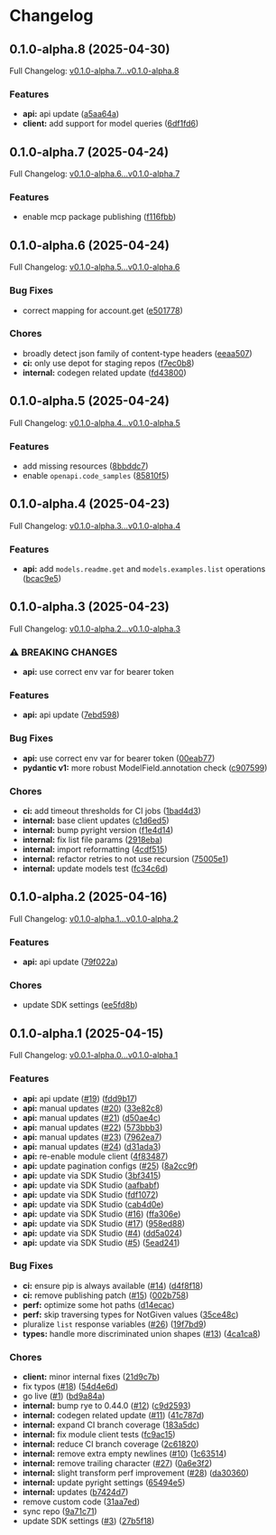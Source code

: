 # Changelog

## 0.1.0-alpha.8 (2025-04-30)

Full Changelog: [v0.1.0-alpha.7...v0.1.0-alpha.8](https://github.com/replicate/replicate-python-stainless/compare/v0.1.0-alpha.7...v0.1.0-alpha.8)

### Features

* **api:** api update ([a5aa64a](https://github.com/replicate/replicate-python-stainless/commit/a5aa64a71517fdf74e61e4debe68fba458f2e380))
* **client:** add support for model queries ([6df1fd6](https://github.com/replicate/replicate-python-stainless/commit/6df1fd6b994373a49b602258a8064998c88a0eca))

## 0.1.0-alpha.7 (2025-04-24)

Full Changelog: [v0.1.0-alpha.6...v0.1.0-alpha.7](https://github.com/replicate/replicate-python-stainless/compare/v0.1.0-alpha.6...v0.1.0-alpha.7)

### Features

* enable mcp package publishing ([f116fbb](https://github.com/replicate/replicate-python-stainless/commit/f116fbbb59329b66a998e43c850bcfab05e7398b))

## 0.1.0-alpha.6 (2025-04-24)

Full Changelog: [v0.1.0-alpha.5...v0.1.0-alpha.6](https://github.com/replicate/replicate-python-stainless/compare/v0.1.0-alpha.5...v0.1.0-alpha.6)

### Bug Fixes

* correct mapping for account.get ([e501778](https://github.com/replicate/replicate-python-stainless/commit/e501778a22c481147fbe419803a3f52ac9ba8243))


### Chores

* broadly detect json family of content-type headers ([eeaa507](https://github.com/replicate/replicate-python-stainless/commit/eeaa5071ed47e31264a268d9445fe8c0b8d059b1))
* **ci:** only use depot for staging repos ([f7ec0b8](https://github.com/replicate/replicate-python-stainless/commit/f7ec0b8e11782aa89eee5f4af962158b665eee13))
* **internal:** codegen related update ([fd43800](https://github.com/replicate/replicate-python-stainless/commit/fd43800c1da9a5c6ff06309a6c4a6a3808decff9))

## 0.1.0-alpha.5 (2025-04-24)

Full Changelog: [v0.1.0-alpha.4...v0.1.0-alpha.5](https://github.com/replicate/replicate-python-stainless/compare/v0.1.0-alpha.4...v0.1.0-alpha.5)

### Features

* add missing resources ([8bbddc7](https://github.com/replicate/replicate-python-stainless/commit/8bbddc7a788f4488311b8ed408d4b020db8e006b))
* enable `openapi.code_samples` ([85810f5](https://github.com/replicate/replicate-python-stainless/commit/85810f5f4c0caf680a90fca80f1bfcd639e76894))

## 0.1.0-alpha.4 (2025-04-23)

Full Changelog: [v0.1.0-alpha.3...v0.1.0-alpha.4](https://github.com/replicate/replicate-python-stainless/compare/v0.1.0-alpha.3...v0.1.0-alpha.4)

### Features

* **api:** add `models.readme.get` and `models.examples.list` operations ([bcac9e5](https://github.com/replicate/replicate-python-stainless/commit/bcac9e51671f466b76f5eed7f4336189c6967326))

## 0.1.0-alpha.3 (2025-04-23)

Full Changelog: [v0.1.0-alpha.2...v0.1.0-alpha.3](https://github.com/replicate/replicate-python-stainless/compare/v0.1.0-alpha.2...v0.1.0-alpha.3)

### ⚠ BREAKING CHANGES

* **api:** use correct env var for bearer token

### Features

* **api:** api update ([7ebd598](https://github.com/replicate/replicate-python-stainless/commit/7ebd59873181c74dbaa035ac599abcbbefb3ee62))


### Bug Fixes

* **api:** use correct env var for bearer token ([00eab77](https://github.com/replicate/replicate-python-stainless/commit/00eab7702f8f2699ce9b3070f23202278ac21855))
* **pydantic v1:** more robust ModelField.annotation check ([c907599](https://github.com/replicate/replicate-python-stainless/commit/c907599a6736e781f3f80062eb4d03ed92f03403))


### Chores

* **ci:** add timeout thresholds for CI jobs ([1bad4d3](https://github.com/replicate/replicate-python-stainless/commit/1bad4d3d3676a323032f37f0195ff640fcce3458))
* **internal:** base client updates ([c1d6ed5](https://github.com/replicate/replicate-python-stainless/commit/c1d6ed59ed0f06012922ec6d0bae376852523d81))
* **internal:** bump pyright version ([f1e4d14](https://github.com/replicate/replicate-python-stainless/commit/f1e4d140104ff317b94cb2dd88ec850a9b8bce54))
* **internal:** fix list file params ([2918eba](https://github.com/replicate/replicate-python-stainless/commit/2918ebad39df868485fed02a2d0020bef72d24b9))
* **internal:** import reformatting ([4cdf515](https://github.com/replicate/replicate-python-stainless/commit/4cdf515372a9e936c3a18afd24a444a778b1f7f5))
* **internal:** refactor retries to not use recursion ([75005e1](https://github.com/replicate/replicate-python-stainless/commit/75005e11045385d0596911bbbbb062207450bd14))
* **internal:** update models test ([fc34c6d](https://github.com/replicate/replicate-python-stainless/commit/fc34c6d4fc36a41441ab8417f85343e640b53b76))

## 0.1.0-alpha.2 (2025-04-16)

Full Changelog: [v0.1.0-alpha.1...v0.1.0-alpha.2](https://github.com/replicate/replicate-python-stainless/compare/v0.1.0-alpha.1...v0.1.0-alpha.2)

### Features

* **api:** api update ([79f022a](https://github.com/replicate/replicate-python-stainless/commit/79f022aa879e6c0688197557795e04ffecd93f52))


### Chores

* update SDK settings ([ee5fd8b](https://github.com/replicate/replicate-python-stainless/commit/ee5fd8b119cb4a53467e71a5c52dac4fc1779385))

## 0.1.0-alpha.1 (2025-04-15)

Full Changelog: [v0.0.1-alpha.0...v0.1.0-alpha.1](https://github.com/replicate/replicate-python-stainless/compare/v0.0.1-alpha.0...v0.1.0-alpha.1)

### Features

* **api:** api update ([#19](https://github.com/replicate/replicate-python-stainless/issues/19)) ([fdd9b17](https://github.com/replicate/replicate-python-stainless/commit/fdd9b17918f3b563b6810ee463c500ba17284f53))
* **api:** manual updates ([#20](https://github.com/replicate/replicate-python-stainless/issues/20)) ([33e82c8](https://github.com/replicate/replicate-python-stainless/commit/33e82c8fec082a0af05b82ed5110424b69fb4400))
* **api:** manual updates ([#21](https://github.com/replicate/replicate-python-stainless/issues/21)) ([d50ae4c](https://github.com/replicate/replicate-python-stainless/commit/d50ae4cf5088a214f4751672ad4f1493dbf54768))
* **api:** manual updates ([#22](https://github.com/replicate/replicate-python-stainless/issues/22)) ([573bbb3](https://github.com/replicate/replicate-python-stainless/commit/573bbb3fa46346d1703d076daa85541b947c27a2))
* **api:** manual updates ([#23](https://github.com/replicate/replicate-python-stainless/issues/23)) ([7962ea7](https://github.com/replicate/replicate-python-stainless/commit/7962ea7f5c5e3c8f253f66b8f13eadc9927fae7d))
* **api:** manual updates ([#24](https://github.com/replicate/replicate-python-stainless/issues/24)) ([d31ada3](https://github.com/replicate/replicate-python-stainless/commit/d31ada3ab8d19413c1ca55535f1788ae9b5d443d))
* **api:** re-enable module client ([4f83487](https://github.com/replicate/replicate-python-stainless/commit/4f8348757c683395344c8dea1adb75af941f67e1))
* **api:** update pagination configs ([#25](https://github.com/replicate/replicate-python-stainless/issues/25)) ([8a2cc9f](https://github.com/replicate/replicate-python-stainless/commit/8a2cc9f87cf6edb18ad906bbb0b82372b4b82099))
* **api:** update via SDK Studio ([3bf3415](https://github.com/replicate/replicate-python-stainless/commit/3bf3415ce21bb9fc55f80809239e58d64f34fb61))
* **api:** update via SDK Studio ([aafbabf](https://github.com/replicate/replicate-python-stainless/commit/aafbabfdbac1c43a547f277769c82585c616a3b4))
* **api:** update via SDK Studio ([fdf1072](https://github.com/replicate/replicate-python-stainless/commit/fdf107297bfff5086c330c32db73eb7bc4df249c))
* **api:** update via SDK Studio ([cab4d0e](https://github.com/replicate/replicate-python-stainless/commit/cab4d0e83a9fa40304fa0618d7db30445b625b16))
* **api:** update via SDK Studio ([#16](https://github.com/replicate/replicate-python-stainless/issues/16)) ([ffa306e](https://github.com/replicate/replicate-python-stainless/commit/ffa306e9121fc71133648c46b84272aec3114724))
* **api:** update via SDK Studio ([#17](https://github.com/replicate/replicate-python-stainless/issues/17)) ([958ed88](https://github.com/replicate/replicate-python-stainless/commit/958ed888458134a1235ddecd6e0e7741df6e8b54))
* **api:** update via SDK Studio ([#4](https://github.com/replicate/replicate-python-stainless/issues/4)) ([dd5a024](https://github.com/replicate/replicate-python-stainless/commit/dd5a024b8b112ccac91075890e89ba5fa61aa725))
* **api:** update via SDK Studio ([#5](https://github.com/replicate/replicate-python-stainless/issues/5)) ([5ead241](https://github.com/replicate/replicate-python-stainless/commit/5ead241e786dd7b6266076b039ad2f298848db2e))


### Bug Fixes

* **ci:** ensure pip is always available ([#14](https://github.com/replicate/replicate-python-stainless/issues/14)) ([d4f8f18](https://github.com/replicate/replicate-python-stainless/commit/d4f8f18d0d369dedc9e09551e87483f8f1787fd7))
* **ci:** remove publishing patch ([#15](https://github.com/replicate/replicate-python-stainless/issues/15)) ([002b758](https://github.com/replicate/replicate-python-stainless/commit/002b7581debae5b5bc97ec24cc0cea129100dfde))
* **perf:** optimize some hot paths ([d14ecac](https://github.com/replicate/replicate-python-stainless/commit/d14ecaca89424e6aac85827ae0efd5e6da7d8c03))
* **perf:** skip traversing types for NotGiven values ([35ce48c](https://github.com/replicate/replicate-python-stainless/commit/35ce48c5e3e93605a70f90270487e02e121561b5))
* pluralize `list` response variables ([#26](https://github.com/replicate/replicate-python-stainless/issues/26)) ([19f7bd9](https://github.com/replicate/replicate-python-stainless/commit/19f7bd9fe7d8422ae7abe6d5070e29f4a572a1d7))
* **types:** handle more discriminated union shapes ([#13](https://github.com/replicate/replicate-python-stainless/issues/13)) ([4ca1ca8](https://github.com/replicate/replicate-python-stainless/commit/4ca1ca8606fef7bc40144c1ae6246784ed754687))


### Chores

* **client:** minor internal fixes ([21d9c7b](https://github.com/replicate/replicate-python-stainless/commit/21d9c7be7c1c5cb93466b6f6d16804a7d38701b2))
* fix typos ([#18](https://github.com/replicate/replicate-python-stainless/issues/18)) ([54d4e6d](https://github.com/replicate/replicate-python-stainless/commit/54d4e6da6a757ad6e5c899b79018ca39eed2a124))
* go live ([#1](https://github.com/replicate/replicate-python-stainless/issues/1)) ([bd9a84a](https://github.com/replicate/replicate-python-stainless/commit/bd9a84ae91a2c72fa49182f9ff8ea0b78e7cc343))
* **internal:** bump rye to 0.44.0 ([#12](https://github.com/replicate/replicate-python-stainless/issues/12)) ([c9d2593](https://github.com/replicate/replicate-python-stainless/commit/c9d2593f4e9d324c12e2ca323563a317d0ea1751))
* **internal:** codegen related update ([#11](https://github.com/replicate/replicate-python-stainless/issues/11)) ([41c787d](https://github.com/replicate/replicate-python-stainless/commit/41c787d2c196d59c48ec3056d93dd48bf530de72))
* **internal:** expand CI branch coverage ([183a5dc](https://github.com/replicate/replicate-python-stainless/commit/183a5dc798f30ff70e7e96ecb3b5c8ade704af6a))
* **internal:** fix module client tests ([fc9ac15](https://github.com/replicate/replicate-python-stainless/commit/fc9ac15ad5580b72719da024d95e067316f04ef2))
* **internal:** reduce CI branch coverage ([2c61820](https://github.com/replicate/replicate-python-stainless/commit/2c6182009bbee43f3995be0844983c18e4b147fb))
* **internal:** remove extra empty newlines ([#10](https://github.com/replicate/replicate-python-stainless/issues/10)) ([1c63514](https://github.com/replicate/replicate-python-stainless/commit/1c635145a8a70f3cb0ea432387f72eafa64ca5f6))
* **internal:** remove trailing character ([#27](https://github.com/replicate/replicate-python-stainless/issues/27)) ([0a6e3f2](https://github.com/replicate/replicate-python-stainless/commit/0a6e3f29ddeecd0267c57536cf0fa07218c18d03))
* **internal:** slight transform perf improvement ([#28](https://github.com/replicate/replicate-python-stainless/issues/28)) ([da30360](https://github.com/replicate/replicate-python-stainless/commit/da303609abb6a7d069b4e35036f68bae7b009cb2))
* **internal:** update pyright settings ([65494e5](https://github.com/replicate/replicate-python-stainless/commit/65494e5b623b3d2cf248b6da88c7f3e50160dc94))
* **internal:** updates ([b7424d7](https://github.com/replicate/replicate-python-stainless/commit/b7424d7cc1c9fa440b58fa9e51331f3c77fbd83d))
* remove custom code ([31aa7ed](https://github.com/replicate/replicate-python-stainless/commit/31aa7edc04d5c9f408c06e4051c0ba343b9761ac))
* sync repo ([9a71c71](https://github.com/replicate/replicate-python-stainless/commit/9a71c71fd94f1e216398c616dc6c24e0eff10c89))
* update SDK settings ([#3](https://github.com/replicate/replicate-python-stainless/issues/3)) ([27b5f18](https://github.com/replicate/replicate-python-stainless/commit/27b5f1897b823349b29dbc82b1f6742d5d704c9e))
